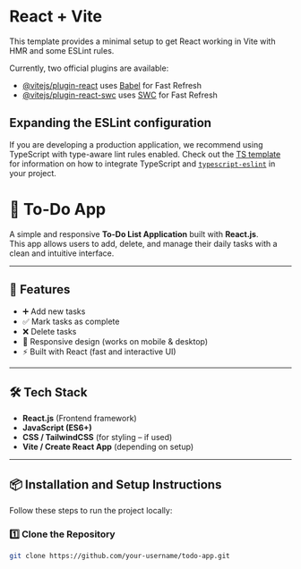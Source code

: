 # React + Vite

This template provides a minimal setup to get React working in Vite with HMR and some ESLint rules.

Currently, two official plugins are available:

- [@vitejs/plugin-react](https://github.com/vitejs/vite-plugin-react/blob/main/packages/plugin-react) uses [Babel](https://babeljs.io/) for Fast Refresh
- [@vitejs/plugin-react-swc](https://github.com/vitejs/vite-plugin-react/blob/main/packages/plugin-react-swc) uses [SWC](https://swc.rs/) for Fast Refresh

## Expanding the ESLint configuration

If you are developing a production application, we recommend using TypeScript with type-aware lint rules enabled. Check out the [TS template](https://github.com/vitejs/vite/tree/main/packages/create-vite/template-react-ts) for information on how to integrate TypeScript and [`typescript-eslint`](https://typescript-eslint.io) in your project.


# 📝 To-Do App

A simple and responsive **To-Do List Application** built with **React.js**.  
This app allows users to add, delete, and manage their daily tasks with a clean and intuitive interface.

---

## 🚀 Features
- ➕ Add new tasks  
- ✅ Mark tasks as complete  
- ❌ Delete tasks  
- 📱 Responsive design (works on mobile & desktop)  
- ⚡ Built with React (fast and interactive UI)  

---

## 🛠️ Tech Stack
- **React.js** (Frontend framework)  
- **JavaScript (ES6+)**  
- **CSS / TailwindCSS** (for styling – if used)  
- **Vite / Create React App** (depending on setup)  

---

## 📦 Installation and Setup Instructions

Follow these steps to run the project locally:

### 1️⃣ Clone the Repository
```bash
git clone https://github.com/your-username/todo-app.git
